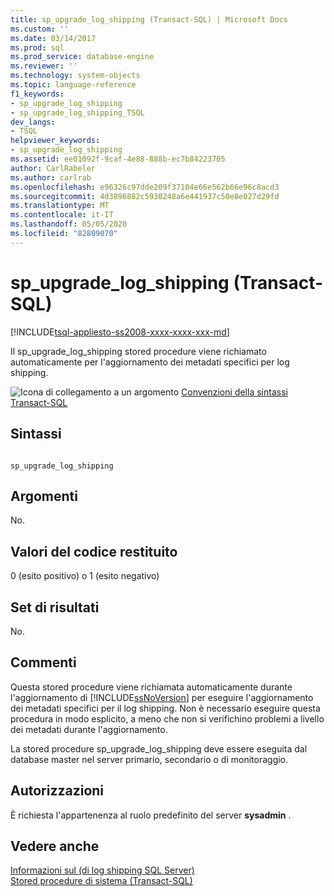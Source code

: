 ```yaml
---
title: sp_upgrade_log_shipping (Transact-SQL) | Microsoft Docs
ms.custom: ''
ms.date: 03/14/2017
ms.prod: sql
ms.prod_service: database-engine
ms.reviewer: ''
ms.technology: system-objects
ms.topic: language-reference
f1_keywords:
- sp_upgrade_log_shipping
- sp_upgrade_log_shipping_TSQL
dev_langs:
- TSQL
helpviewer_keywords:
- sp_upgrade_log_shipping
ms.assetid: ee01092f-9caf-4e88-888b-ec7b84223705
author: CarlRabeler
ms.author: carlrab
ms.openlocfilehash: e96326c97dde209f37104e66e562b66e96c8acd3
ms.sourcegitcommit: 4d3896882c5930248a6e441937c50e8e027d29fd
ms.translationtype: MT
ms.contentlocale: it-IT
ms.lasthandoff: 05/05/2020
ms.locfileid: "82809070"
---
```

# <a name="sp_upgrade_log_shipping-transact-sql"></a>sp_upgrade_log_shipping (Transact-SQL)
[!INCLUDE[tsql-appliesto-ss2008-xxxx-xxxx-xxx-md](../../includes/tsql-appliesto-ss2008-xxxx-xxxx-xxx-md.md)]

  Il sp_upgrade_log_shipping stored procedure viene richiamato automaticamente per l'aggiornamento dei metadati specifici per log shipping.  
  
 ![Icona di collegamento a un argomento](../../database-engine/configure-windows/media/topic-link.gif "Icona di collegamento a un argomento") [Convenzioni della sintassi Transact-SQL](../../t-sql/language-elements/transact-sql-syntax-conventions-transact-sql.md)  
  
## <a name="syntax"></a>Sintassi  
  
```  
  
sp_upgrade_log_shipping  
```  
  
## <a name="arguments"></a>Argomenti  
 No.  
  
## <a name="return-code-values"></a>Valori del codice restituito  
 0 (esito positivo) o 1 (esito negativo)  
  
## <a name="result-sets"></a>Set di risultati  
 No.  
  
## <a name="remarks"></a>Commenti  
 Questa stored procedure viene richiamata automaticamente durante l'aggiornamento di [!INCLUDE[ssNoVersion](../../includes/ssnoversion-md.md)] per eseguire l'aggiornamento dei metadati specifici per il log shipping. Non è necessario eseguire questa procedura in modo esplicito, a meno che non si verifichino problemi a livello dei metadati durante l'aggiornamento.  
  
 La stored procedure sp_upgrade_log_shipping deve essere eseguita dal database master nel server primario, secondario o di monitoraggio.  
  
## <a name="permissions"></a>Autorizzazioni  
 È richiesta l'appartenenza al ruolo predefinito del server **sysadmin** .  
  
## <a name="see-also"></a>Vedere anche  
 [Informazioni sul &#40;di log shipping SQL Server&#41;](../../database-engine/log-shipping/about-log-shipping-sql-server.md)   
 [Stored procedure di sistema &#40;Transact-SQL&#41;](../../relational-databases/system-stored-procedures/system-stored-procedures-transact-sql.md)  
  
  
